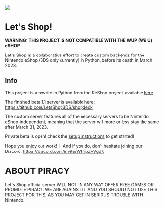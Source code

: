 <img src="https://github.com/LetsShop3DS/LetsShop3DS/blob/main/LetsShop.png?raw=true">

# Let's Shop!

**WARNING: THIS PROJECT IS NOT COMPATIBLE WITH THE WUP (Wii U) eSHOP.**

Let's Shop is a collaborative effort to create custom backends for the Nintendo eShop (3DS only currently) in Python, before its death in March 2023.

## Info

This project is a rewrite in Python from the ReShop project, available <a href="https://github.com/ReShop-3ds">here</a>.

The finished beta 1.1 server is available here: https://github.com/LetsShop3DS/shopdeck

The custom server features all of the necessary servers to be Nintendo eShop-independant, meaning that the server will more or less stay the same after March 31, 2023.

Private beta is open! check the [setup instructions](https://github.com/LetsShop3DS/LetsShop3DS/wiki/Connect-to-Let's-Shop!) to get started!

Hope you enjoy our work! :sparkles: And if you do, don't hesitate joining our Discord: https://discord.com/invite/WHrpZvVgdK

# ABOUT PIRACY

Let's Shop official server WILL NOT IN ANY WAY OFFER FREE GAMES OR PROMOTE PIRACY. WE ARE AGAINST IT AND YOU SHOULD NOT USE THIS PROJECT FOR THIS, AS YOU MAY GET IN SERIOUS TROUBLE WITH Nintendo.
